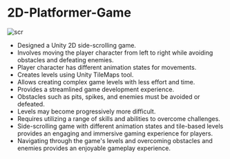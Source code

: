# 2D-Platformer-Game
![scr](https://user-images.githubusercontent.com/12250862/222147985-10cdbe93-735e-46c9-803f-4dd024d137c5.jpg)
- Designed a Unity 2D side-scrolling game.
- Involves moving the player character from left to right while avoiding obstacles and defeating enemies.
- Player character has different animation states for movements.
- Creates levels using Unity TileMaps tool.
- Allows creating complex game levels with less effort and time.
- Provides a streamlined game development experience.
- Obstacles such as pits, spikes, and enemies must be avoided or defeated.
- Levels may become progressively more difficult.
- Requires utilizing a range of skills and abilities to overcome challenges.
- Side-scrolling game with different animation states and tile-based levels provides an engaging and immersive gaming experience for players.
- Navigating through the game's levels and overcoming obstacles and enemies provides an enjoyable gameplay experience.


